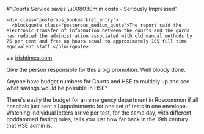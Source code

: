 #"Courts Service saves \u008030m in costs - Seriously Impressed"


    <div class="posterous_bookmarklet_entry">
      <blockquote class="posterous_medium_quote">The report said the electronic transfer of information between the courts and the garda has reduced the administration associated with old manual methods by 75 per cent and free up hours equal to approximately 105 full time equivalent staff.</blockquote>

<div class="posterous_quote_citation">via <a href="http://www.irishtimes.com/newspaper/breaking/2011/0713/breaking38.html?utm_source=twitterfeed&amp;utm_medium=twitter">irishtimes.com</a></div>
    <p>Give the person responsible for this a big promotion. Well bloody done.
</p><p>Anyone have budget numbers for Courts and HSE to multiply up and see what savings would be possible in HSE? 
</p><p>There's easily the budget for an emergency department in Roscommon if all hospitals just sent all appointments for one set of tests in one envelope. Watching individual letters arrive per test, for the same day, with different goddammed fasting rules, tells you just how far back in the 19th century that HSE admin is.</p></div>
  